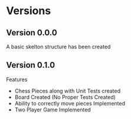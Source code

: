 # Versions

## Version 0.0.0
A basic skelton structure has been created

## Version 0.1.0
Features
* Chess Pieces along with Unit Tests created
* Board Created (No Proper Tests Created)
* Ability to correctly move pieces Implemented
* Two Player Game Implemented
